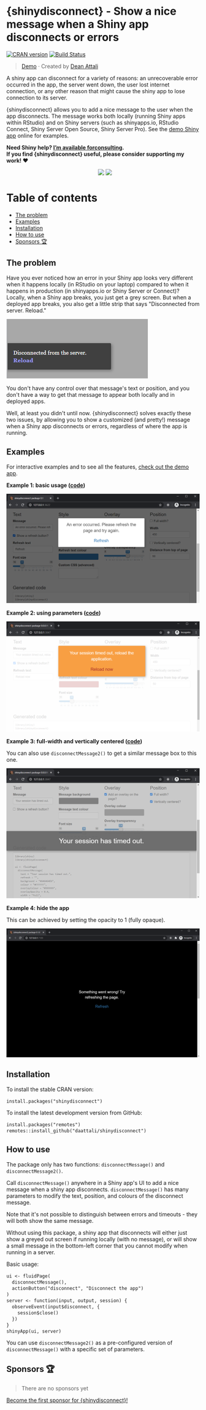 # {shinydisconnect} - Show a nice message when a Shiny app disconnects or errors

[![CRAN
version](https://www.r-pkg.org/badges/version/shinydisconnect)](https://cran.r-project.org/package=shinydisconnect)
[![Build Status](https://travis-ci.org/daattali/shinydisconnect.svg?branch=master)](https://travis-ci.org/daattali/shinydisconnect)

> [Demo](https://daattali.com/shiny/shinydisconnect-demo/) &middot; Created by [Dean Attali](https://deanattali.com)

A shiny app can disconnect for a variety of reasons: an unrecoverable error occurred in the app, the server went down, the user lost internet connection, or any other reason that might cause the shiny app to lose connection to its server.

{shinydisconnect} allows you to add a nice message to the user when the app disconnects.  The message works both locally (running Shiny apps within RStudio) and on Shiny servers (such as shinyapps.io, RStudio Connect, Shiny Server Open Source, Shiny Server Pro). See the [demo Shiny app](https://daattali.com/shiny/shinydisconnect-demo/) online for examples.

**Need Shiny help? [I’m available forconsulting](https://attalitech.com/).**<br/>
**If you find {shinydisconnect} useful, please consider supporting my work\! ❤**

<p align="center">

<a style="display: inline-block; margin-left: 10px;" href="https://github.com/sponsors/daattali">
<img height="35" src="https://i.imgur.com/034B8vq.png" /> </a>

<a style="display: inline-block;" href="https://paypal.me/daattali">
<img height="35" src="https://camo.githubusercontent.com/0e9e5cac101f7093336b4589c380ab5dcfdcbab0/68747470733a2f2f63646e2e6a7364656c6976722e6e65742f67682f74776f6c66736f6e2f70617970616c2d6769746875622d627574746f6e40312e302e302f646973742f627574746f6e2e737667" />
</a>

</p>

# Table of contents

- [The problem](#problem)
- [Examples](#examples)
- [Installation](#install)
- [How to use](#usage)
- [Sponsors 🏆](#sponsors)

<h2 id="problem">The problem</h2>

Have you ever noticed how an error in your Shiny app looks very different when it happens locally (in RStudio on your laptop) compared to when it happens in production (in shinyapps.io or Shiny Server or Connect)? Locally, when a Shiny app breaks, you just get a grey screen. But when a deployed app breaks, you also get a little strip that says "Disconnected from server. Reload."

![shiny default message](inst/img/shinydisconnect-default-message.png)

You don't have any control over that message's text or position, and you don't have a way to get that message to appear both locally and in deployed apps.

Well, at least you didn't until now. {shinydisconnect} solves exactly these two issues, by allowing you to show a customized (and pretty!) message when a Shiny app disconnects or errors, regardless of where the app is running.

<h2 id="examples">Examples</h2>

For interactive examples and to see all the features, [check out the demo app](https://daattali.com/shiny/shinydisconnect-demo/).

**Example 1: basic usage ([code](inst/examples/basic/app.R))**

![basic screenshot](inst/img/basic.PNG)

**Example 2: using parameters ([code](inst/examples/advanced/app.R))**

![advanced screenshot](inst/img/advanced.PNG)

**Example 3: full-width and vertically centered ([code](inst/examples/special/app.R))**

You can also use `disconnectMessage2()` to get a similar message box to this one.

![special screenshot](inst/img/special.png)

**Example 4: hide the app**

This can be achieved by setting the opacity to 1 (fully opaque).

![special2 screenshot](inst/img/special2.PNG)


<h2 id="install">Installation</h2>

To install the stable CRAN version:

```
install.packages("shinydisconnect")
```

To install the latest development version from GitHub:

```
install.packages("remotes")
remotes::install_github("daattali/shinydisconnect")
```

<h2 id="usage">How to use</h2>

The package only has two functions: `disconnectMessage()` and `disconnectMessage2()`.

Call `disconnectMessage()` anywhere in a Shiny app's UI to add a nice message when a shiny app disconnects. `disconnectMessage()` has many parameters to modify the text, position, and colours of the disconnect message.

Note that it's not possible to distinguish between errors and timeouts - they will both show the same message.

Without using this package, a shiny app that disconnects will either just show a greyed out screen if running locally (with no message), or will show a small message in the bottom-left corner that you cannot modify when running in a server.

Basic usage:

```
ui <- fluidPage(
  disconnectMessage(),
  actionButton("disconnect", "Disconnect the app")
)
server <- function(input, output, session) {
  observeEvent(input$disconnect, {
    session$close()
  })
}
shinyApp(ui, server)
```

You can use `disconnectMessage2()` as a pre-configured version of `disconnectMessage()` with a specific set of parameters.

<h2 id="sponsors">

Sponsors 🏆

</h2>

> There are no sponsors yet

[Become the first sponsor for
{shinydisconnect}\!](https://github.com/sponsors/daattali)
